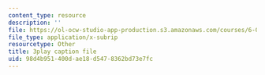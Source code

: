 ```yaml
---
content_type: resource
description: ''
file: https://ol-ocw-studio-app-production.s3.amazonaws.com/courses/6-042j-mathematics-for-computer-science-spring-2015/98d4b951400dae18d5478362bd73e7fc_hVerxuP4cFg.srt
file_type: application/x-subrip
resourcetype: Other
title: 3play caption file
uid: 98d4b951-400d-ae18-d547-8362bd73e7fc
---
```

